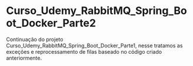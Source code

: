 # Curso_Udemy_RabbitMQ_Spring_Boot_Docker_Parte2
Continuação do projeto Curso_Udemy_RabbitMQ_Spring_Boot_Docker_Parte1, nesse tratamos as exceções e reprocessamento de filas baseado no código criado anteriormente. 
